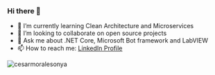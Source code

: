 ### Hi there 👋
- 🌱 I’m currently learning Clean Architecture and Microservices
- 👯 I’m looking to collaborate on open source projects
- 💬 Ask me about .NET Core, Microsoft Bot framework and LabVIEW
- 📫 How to reach me: [LinkedIn Profile](https://www.linkedin.com/in/cesarmoralesonya)

<div>
  <img align="center" src="https://github-readme-stats.vercel.app/api/top-langs/?username=cesarmoralesonya&layout=compact&hide=html,css,javascript&theme=dark" alt="cesarmoralesonya" />
<div/>
<br />
<!--
**cesarmoralesonya/cesarmoralesonya** is a ✨ _special_ ✨ repository because its `README.md` (this file) appears on your GitHub profile.

Here are some ideas to get you started:

- 🔭 I’m currently working on ...
- 🌱 I’m currently learning ...
- 👯 I’m looking to collaborate on ...
- 🤔 I’m looking for help with ...
- 💬 Ask me about ...
- 📫 How to reach me: ...
- 😄 Pronouns: ...
- ⚡ Fun fact: ...
-->
